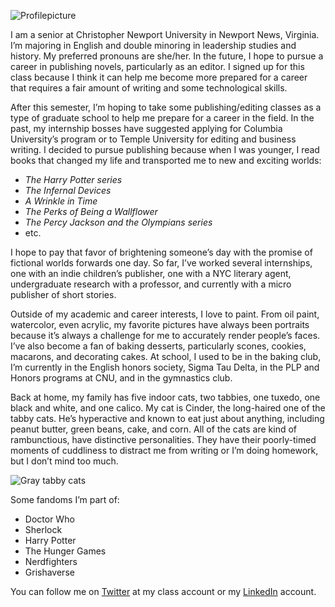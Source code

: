 ![Profilepicture](https://user-images.githubusercontent.com/77739192/105644581-342c6f80-5e64-11eb-9429-a600da362394.png)

I am a senior at Christopher Newport University in Newport News, Virginia. I’m majoring in English and double minoring in leadership studies and history. My preferred pronouns are she/her. In the future, I hope to pursue a career in publishing novels, particularly as an editor. I signed up for this class because I think it can help me become more prepared for a career that requires a fair amount of writing and some technological skills.

After this semester, I’m hoping to take some publishing/editing classes as a type of graduate school to help me prepare for a career in the field. In the past, my internship bosses have suggested applying for Columbia University’s program or to Temple University for editing and business writing. I decided to pursue publishing because when I was younger, I read books that changed my life and transported me to new and exciting worlds: 
* _The Harry Potter series_
*  _The Infernal Devices_
* _A Wrinkle in Time_
* _The Perks of Being a Wallflower_
* _The Percy Jackson and the Olympians series_
* etc.

I hope to pay that favor of brightening someone’s day with the promise of fictional worlds forwards one day. So far, I’ve worked several internships, one with an indie children’s publisher, one with a NYC literary agent, undergraduate research with a professor, and currently with a micro publisher of short stories.

Outside of my academic and career interests, I love to paint. From oil paint, watercolor, even acrylic, my favorite pictures have always been portraits because it’s always a challenge for me to accurately render people’s faces. I’ve also become a fan of baking desserts, particularly scones, cookies, macarons, and decorating cakes. At school, I used to be in the baking club, I’m currently in the English honors society, Sigma Tau Delta, in the PLP and Honors programs at CNU, and in the gymnastics club. 

Back at home, my family has five indoor cats, two tabbies, one tuxedo, one black and white, and one calico. My cat is Cinder, the long-haired one of the tabby cats. He’s hyperactive and known to eat just about anything, including peanut butter, green beans, cake, and corn. All of the cats are kind of rambunctious, have distinctive personalities. They have their poorly-timed moments of cuddliness to distract me from writing or I’m doing homework, but I don’t mind too much.

![Gray tabby cats](atippett8.github.io/anna-tippett-CNU/images/IMG_0793.JPG)

Some fandoms I’m part of:
* Doctor Who
* Sherlock
* Harry Potter
* The Hunger Games
* Nerdfighters
* Grishaverse

You can follow me on [Twitter](https://twitter.com/AnnaTippett4) at my class account or my [LinkedIn](https://www.linkedin.com/in/anna-tippett-80158514a/) account.
